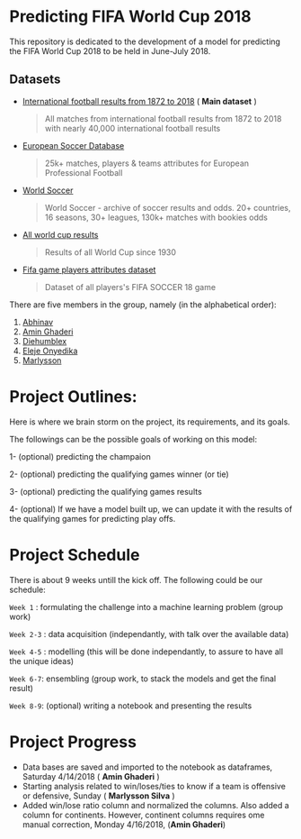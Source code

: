 # Predicting FIFA World Cup 2018

This repository is dedicated to the development of a model for predicting the FIFA World Cup 2018 to be held in June-July 2018.

## Datasets

- [International football results from 1872 to 2018](https://www.kaggle.com/martj42/international-football-results-from-1872-to-2017/data) ( **Main dataset** )
    > All matches from international football results from 1872 to 2018 with nearly 40,000 international football results
-  [European Soccer Database](https://www.kaggle.com/hugomathien/soccer)
    > 25k+ matches, players & teams attributes for European Professional Football
- [World Soccer](https://www.kaggle.com/sashchernuh/european-football/data)
    > World Soccer - archive of soccer results and odds. 20+ countries, 16 seasons, 30+ leagues, 130k+ matches with bookies odds
- [All world cup results](https://www.kaggle.com/abecklas/fifa-world-cup/data)
    > Results of all World Cup since 1930

- [Fifa game players attributes dataset](https://www.kaggle.com/thec03u5/fifa-18-demo-player-dataset/data)
    > Dataset of all players's FIFA SOCCER 18 game
    
There are five members in the group, namely (in the alphabetical order):

1. [Abhinav](https://github.com/abhinavralhan)
2. [Amin Ghaderi](https://github.com/amnghd)
3. [Diehumblex]()
4. [Eleje Onyedika]()
5. [Marlysson](https://github.com/Marlysson)

# Project Outlines:

Here is where we brain storm on the project, its requirements, and its goals.

The followings can be the possible goals of working on this model:

1- (optional) predicting the champaion

2- (optional) predicting the qualifying games winner (or tie)

3- (optional) predicting the qualifying games results

4- (optional) If we have a model built up, we can update it with the results of the qualifying games for predicting play offs.


# Project Schedule

There is about 9 weeks untill the kick off.
The following could be our schedule:

``Week 1`` : formulating the challenge into a machine learning problem (group work)

``Week 2-3`` : data acquisition (independantly, with talk over the available data)

``Week 4-5`` : modelling (this will be done independantly, to assure to have all the unique ideas)

``Week 6-7``: ensembling (group work, to stack the models and get the final result)

``Week 8-9``: (optional) writing a notebook and presenting the results


# Project Progress

- Data bases are saved and imported to the notebook as dataframes, Saturday 4/14/2018 ( **Amin Ghaderi** )
- Starting analysis related to win/loses/ties to know if a team is offensive or defensive, Sunday ( **Marlysson Silva** )
- Added win/lose ratio column and normalized the columns. Also added a column for continents. However, continent columns requires ome manual correction, Monday 4/16/2018, (**Amin Ghaderi**)